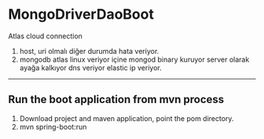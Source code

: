 # MongoDriverDaoBoot
Atlas cloud connection

1. host, uri olmalı diğer durumda hata veriyor.
2. mongodb atlas linux veriyor içine mongod binary kuruyor server olarak ayağa kalkıyor
   dns veriyor elastic ip veriyor.


---
  Run the boot application from mvn process
---
1. Download project and maven application, point the pom directory.
2. mvn spring-boot:run
